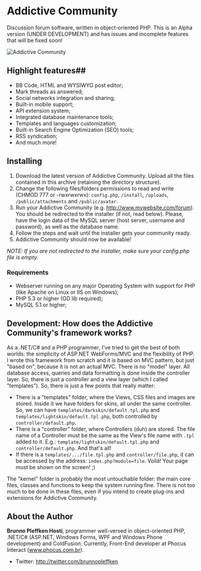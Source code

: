 Addictive Community
===================

Discussion forum software, written in object-oriented PHP. This is an Alpha version (UNDER DEVELOPMENT) and has issues and incomplete features that will be fixed soon!

![Addictive Community](https://raw.githubusercontent.com/brunnopleffken/addictive-community/ad30a574724fb463783a9278800b856f233728dd/templates/default/images/screenshot.png)

## Highlight features##

* BB Code, HTML and WYSIWYG post editor;
* Mark threads as answered;
* Social networks integration and sharing;
* Built-in mobile support;
* API extension system;
* Integrated database maintenance tools;
* Templates and languages customization;
* Built-in Search Engine Optimization (SEO) tools;
* RSS syndication;
* And much more!

## Installing ##

1. Download the latest version of Addictive Community. Upload all the files contained in this archive (retaining the directory structure).
2. Change the following files/folders permissions to read and write (CHMOD 777 or -rwxrwxrwx): `config.php`, `/install`, `/uploads`, `/public/attachments` and `/public/avatar`.
3. Run your Addictive Community (e.g. http://www.mywebsite.com/forum). You should be redirected to the installer (if not, read below). Please, have the login data of the MySQL server (host server, username and password), as well as the database name.
4. Follow the steps and wait until the installer gets your community ready.
5. Addictive Community should now be available!

*NOTE: If you are not redirected to the installer, make sure your config.php file is empty.*

### Requirements ###

* Webserver running on any major Operating System with support for PHP (like Apache on Linux or IIS on Windows);
* PHP 5.3 or higher (GD lib required);
* MySQL 5.1 or higher;

## Development: How does the Addictive Community's framework works? ##

As a .NET/C# and a PHP programmer, I've tried to get the best of both worlds: the simplicity of ASP.NET WebForms/MVC and the flexibility of PHP. I wrote this framework from scratch and it is based on MVC pattern, but just "based on", because it is not an actual MVC. There is no "model" layer. All database access, queries and data formatting is done inside the controller layer. So, there is just a controller and a view layer (which I called "templates"). So, there is just a few points that really matter:

* There is a "templates" folder, where the Views, CSS files and images are stored. Inside it we have folders for skins, all under the same controller. So, we can have `templates/darkskin/default.tpl.php` and `templates/lightskin/default.tpl.php`, both controlled by `controller/default.php`.
* There is a "controller" folder, where Controllers (duh) are stored. The file name of a Controller must be the same as the View's file name with `.tpl` added to it. E.g.: `template/lightskin/default.tpl.php` and `controller/default.php`. And that's all!
* If there is a `templates/.../file.tpl.php` and `controller/file.php`, it can be accessed by the address: `index.php?module=file`. Voilá! Your page must be shown on the screen! ;)

The "kernel" folder is probably the most untouchable folder: the main core files, classes and functions to keep the system running fine. There is not too much to be done in these files, even if you intend to create plug-ins and extensions for Addictive Community.

## About the Author ##

**Brunno Pleffken Hosti**, programmer well-versed in object-oriented PHP, .NET/C# (ASP.NET, Windows Forms, WPF and Windows Phone development) and ColdFusion. Currently, Front-End developer at Phocus Interact (www.phocus.com.br).

* Twitter: http://twitter.com/brunnopleffken

